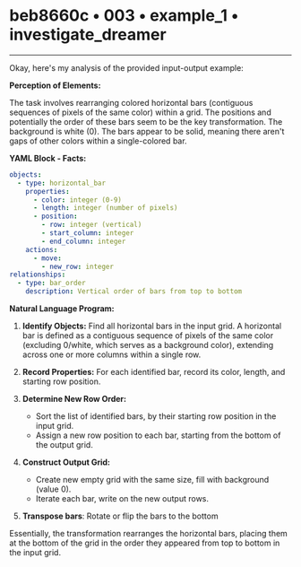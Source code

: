 # beb8660c • 003 • example_1 • investigate_dreamer

---
Okay, here's my analysis of the provided input-output example:

**Perception of Elements:**

The task involves rearranging colored horizontal bars (contiguous sequences of pixels of the same color) within a grid. The positions and potentially the order of these bars seem to be the key transformation. The background is white (0). The bars appear to be solid, meaning there aren't gaps of other colors within a single-colored bar.

**YAML Block - Facts:**



```yaml
objects:
  - type: horizontal_bar
    properties:
      - color: integer (0-9)
      - length: integer (number of pixels)
      - position:
        - row: integer (vertical)
        - start_column: integer
        - end_column: integer
    actions:
      - move:
        - new_row: integer
relationships:
  - type: bar_order
    description: Vertical order of bars from top to bottom
```



**Natural Language Program:**

1.  **Identify Objects:** Find all horizontal bars in the input grid. A horizontal bar is defined as a contiguous sequence of pixels of the same color (excluding 0/white, which serves as a background color), extending across one or more columns within a single row.

2.  **Record Properties:** For each identified bar, record its color, length, and starting row position.

3. **Determine New Row Order:**

    *   Sort the list of identified bars, by their starting row position in the input grid.
    *   Assign a new row position to each bar, starting from the bottom of the output grid.

4. **Construct Output Grid:**

    *   Create new empty grid with the same size, fill with background (value 0).
    *   Iterate each bar, write on the new output rows.

5.  **Transpose bars**: Rotate or flip the bars to the bottom

Essentially, the transformation rearranges the horizontal bars, placing them at the bottom of the grid in the order they appeared from top to bottom in the input grid.

